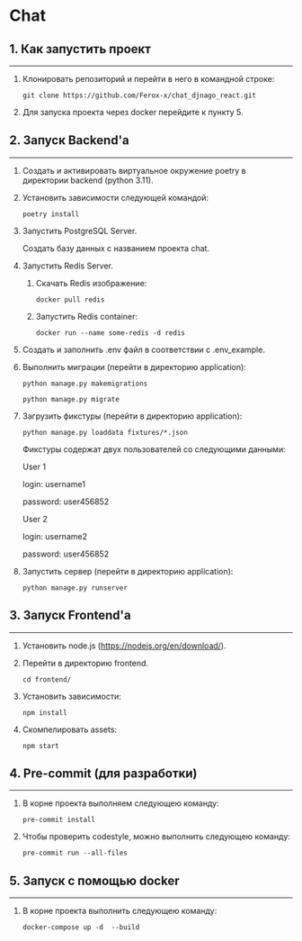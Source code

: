 # Chat 

## 1. Как запустить проект

___

1) Клонировать репозиторий и перейти в него в командной строке:

    `git clone https://github.com/Ferox-x/chat_djnago_react.git`
2) Для запуска проекта через docker перейдите к пункту 5.


## 2. Запуск Backend'а

___

1) Cоздать и активировать виртуальное окружение poetry в директории backend (python 3.11).

2) Установить зависимости следующей командой:

    `poetry install`

3) Запустить PostgreSQL Server.

    Создать базу данных с названием проекта chat.


4) Запустить Redis Server.
   
   1) Скачать Redis изображение:
   
      `docker pull redis`

   2) Запустить Redis container:
   
      `docker run --name some-redis -d redis`


5) Создать и заполнить .env файл в соответствии с .env_example.

6) Выполнить миграции (перейти в директорию application):

    `python manage.py makemigrations`

    `python manage.py migrate`

7) Загрузить фикстуры (перейти в директорию application):

    `python manage.py loaddata fixtures/*.json`

    Фикстуры содержат двух пользователей со следующими данными:

    
    User 1

    login: username1

    password: user456852

    
    User 2

    login: username2

    password: user456852

9) Запустить сервер (перейти в директорию application):

    `python manage.py runserver`


## 3. Запуск Frontend'а

___

1) Установить node.js (https://nodejs.org/en/download/).

2) Перейти в директорию frontend.

    `cd frontend/`

3) Установить зависимости:

    `npm install`

4) Скомпелировать assets:

    `npm start`


## 4. Pre-commit (для разработки)

___

1) В корне проекта выполняем следующею команду:

    `pre-commit install`

3) Чтобы проверить codestyle, можно выполнить следующею команду:

    `pre-commit run --all-files`


## 5. Запуск с помощью docker
___

1. В корне проекта выполнить следующею команду:

    `docker-compose up -d  --build`

